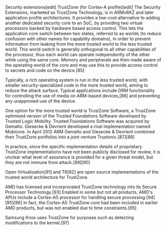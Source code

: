 Security extensions[edit]
TrustZone (for Cortex-A profile)[edit]
The Security Extensions, marketed as TrustZone Technology, is in ARMv6KZ and later application profile architectures. It provides a low-cost alternative to adding another dedicated security core to an SoC, by providing two virtual processors backed by hardware based access control. This lets the application core switch between two states, referred to as worlds (to reduce confusion with other names for capability domains), in order to prevent information from leaking from the more trusted world to the less trusted world. This world switch is generally orthogonal to all other capabilities of the processor, thus each world can operate independently of the other while using the same core. Memory and peripherals are then made aware of the operating world of the core and may use this to provide access control to secrets and code on the device.[85]

Typically, a rich operating system is run in the less trusted world, with smaller security-specialized code in the more trusted world, aiming to reduce the attack surface. Typical applications include DRM functionality for controlling the use of media on ARM-based devices,[86] and preventing any unapproved use of the device.

One option for the more trusted world is TrustZone Software, a TrustZone optimised version of the Trusted Foundations Software developed by Trusted Logic Mobility. Trusted Foundations Software was acquired by Gemalto. Giesecke & Devrient developed a rival implementation named Mobicore. In April 2012 ARM Gemalto and Giesecke & Devrient combined their TrustZone portfolios into a joint venture Trustonic.[87][88]

In practice, since the specific implementation details of proprietary TrustZone implementations have not been publicly disclosed for review, it is unclear what level of assurance is provided for a given threat model, but they are not immune from attack.[89][90]

Open Virtualization[91] and T6[92] are open source implementations of the trusted world architecture for TrustZone.

AMD has licensed and incorprorated TrustZone technology into its Secure Processor Technology.[93] Enabled in some but not all products, AMD's APUs include a Cortex-A5 processor for handling secure processing.[94][95][96] In fact, the Cortex-A5 TrustZone core had been included in earlier AMD products, but was not enabled due to time constraints.[95]

Samsung Knox uses TrustZone for purposes such as detecting modifications to the kernel.[97]